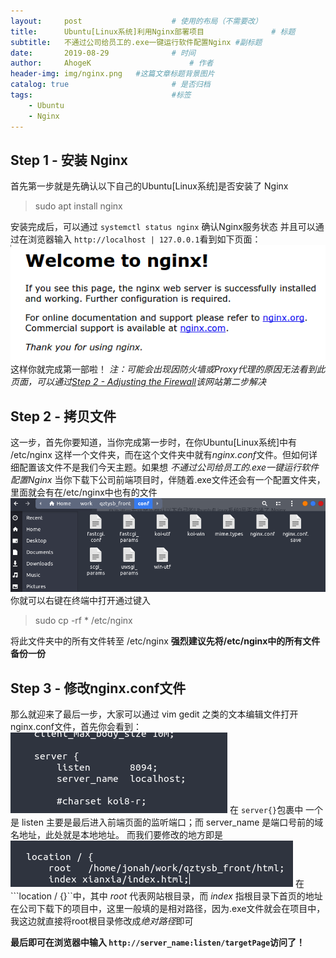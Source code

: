 ```yaml
---
layout:     post                    # 使用的布局（不需要改）
title:      Ubuntu[Linux系统]利用Nginx部署项目               # 标题 
subtitle:   不通过公司给员工的.exe一键运行软件配置Nginx #副标题
date:       2019-08-29              # 时间
author:     AhogeK                      # 作者
header-img: img/nginx.png   #这篇文章标题背景图片
catalog: true                       # 是否归档
tags:                               #标签
    - Ubuntu
    - Nginx
---
```


## Step 1 - 安装 Nginx
首先第一步就是先确认以下自己的Ubuntu[Linux系统]是否安装了 Nginx
> sudo apt install nginx

安装完成后，可以通过 `` systemctl status nginx `` 确认Nginx服务状态
并且可以通过在浏览器输入 `` http://localhost | 127.0.0.1 ``看到如下页面：<br>
![page](/img/default_page.png)
这样你就完成第一部啦！
*注：可能会出现因防火墙或Proxy代理的原因无法看到此页面，可以通过[Step 2 - Adjusting the Firewall](https://www.digitalocean.com/community/tutorials/how-to-install-nginx-on-ubuntu-18-04-quickstart)该网站第二步解决*

## Step 2 - 拷贝文件
这一步，首先你要知道，当你完成第一步时，在你Ubuntu[Linux系统]中有 /etc/nginx 这样一个文件夹，而在这个文件夹中就有*nginx.conf*文件。但如何详细配置该文件不是我们今天主题。如果想 *不通过公司给员工的.exe一键运行软件配置Nginx* 当你下载下公司前端项目时，伴随着.exe文件还会有一个配置文件夹，里面就会有在/etc/nginx中也有的文件<br>
![page](/img/Screenshot&#32;from&#32;2019-08-29&#32;20-39-34.png)
你就可以右键在终端中打开通过键入
> sudo cp -rf * /etc/nginx

将此文件夹中的所有文件转至 /etc/nginx
**强烈建议先将/etc/nginx中的所有文件备份一份**

## Step 3 - 修改nginx.conf文件
那么就迎来了最后一步，大家可以通过 vim gedit 之类的文本编辑文件打开nginx.conf文件，首先你会看到：
![page](/img/Screenshot&#32;from&#32;2019-08-29&#32;20-46-18.png)
在 ``server{}``包裹中 一个是 listen 主要是最后进入前端页面的监听端口；而 server_name 是端口号前的域名地址，此处就是本地地址。
而我们要修改的地方即是
![page](/img/Screenshot&#32;from&#32;2019-08-29&#32;20-52-38.png)
在```location / {}``中，其中 *root* 代表网站根目录，而 *index* 指根目录下首页的地址
在公司下载下的项目中，这里一般填的是相对路径，因为.exe文件就会在项目中，我这边就直接将root根目录修改成*绝对路径*即可

**最后即可在浏览器中输入 ``http://server_name:listen/targetPage``访问了！**

